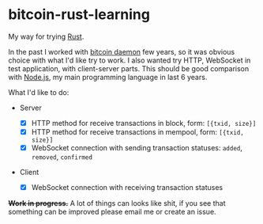 # bitcoin-rust-learning

My way for trying [Rust](https://www.rust-lang.org/).

In the past I worked with [bitcoin daemon](https://github.com/bitcoin/bitcoin/) few years, so it was obvious choice with what I'd like try to work. I also wanted try HTTP, WebSocket in test application, with client-server parts. This should be good comparison with [Node.js](nodejs.org/), my main programming language in last 6 years.

What I'd like to do:

- Server

    - [x] HTTP method for receive transactions in block, form: `[{txid, size}]`
    - [x] HTTP method for receive transactions in mempool, form: `[{txid, size}]`
    - [x] WebSocket connection with sending transaction statuses: `added`, `removed`, `confirmed`

- Client

    - [x] WebSocket connection with receiving transaction statuses

<del>**Work in progress.**</del> A lot of things can looks like shit, if you see that something can be improved please email me or create an issue.
